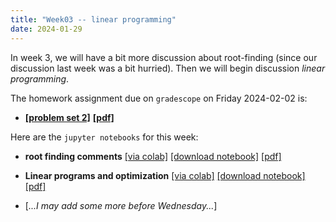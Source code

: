 ```yaml
---
title: "Week03 -- linear programming"
date: 2024-01-29
---
```


In week 3, we will have a bit more discussion about root-finding
(since our discussion last week was a bit hurried).  Then we will
begin discussion *linear programming*.

The homework assignment due on `gradescope` on Friday 2024-02-02 is:

- [**[problem set 2]**](/course-assignments/PS02--2024-02-02.html)
  [**[pdf]**](/course-assignments/PS02--2024-02-02.pdf)

Here are the `jupyter notebooks` for this week:

- **root finding comments** 
  [[via colab]](https://colab.research.google.com/github/gmcninch-tufts/2024-Sp-Math087/blob/main/course-content/week03-00--root-finding-again.ipynb) 
   [[download notebook]](/course-content/week03-00--root-finding-again.ipynb) 
   [[pdf]](/course-content/week03-00--root-finding-again.pdf)    

- **Linear programs and optimization** 
  [[via colab]](https://colab.research.google.com/github/gmcninch-tufts/2024-Sp-Math087/blob/main/course-content/week03-01--optimization-and-linprog.ipynb)
  [[download notebook]](/course-content/week03-01--optimization-and-linprog.ipynb) 
  [[pdf]](/course-content/week03-01--optimization-and-linprog.ipynb)   

- [*...I may add some more before Wednesday...*]


